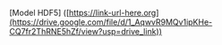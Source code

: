 [Model HDF5] ([https://link-url-here.org](https://drive.google.com/file/d/1_AqwvR9MQv1ipKHe-CQ7fr2ThRNE5hZf/view?usp=drive_link))
